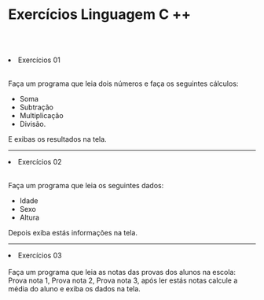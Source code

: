 
#   Exercícios Linguagem C ++

 <br><br>
<li> Exercícios 01 </li><br>

Faça um programa que leia dois números e faça os seguintes cálculos:
- Soma
- Subtração
- Multiplicação
- Divisão.

E exibas os resultados na tela.
<hr>
<li> Exercícios 02 </li><br>

Faça um programa que leia os seguintes dados:
- Idade
- Sexo
- Altura

Depois exiba estás informações na tela.
<hr>
<li> Exercícios 03 </li><br>
Faça um programa que leia as notas das provas dos alunos na escola:
Prova nota 1, Prova nota 2, Prova  nota 3, após ler estás notas calcule a média do aluno e exiba os dados na tela.
